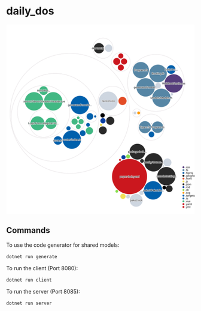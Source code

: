 # daily_dos

![Visualization](images/diagram.svg)

## Commands

To use the code generator for shared models:
```bash
dotnet run generate
```

To run the client (Port 8080):
```bash
dotnet run client
```

To run the server (Port 8085):
```bash
dotnet run server
```
